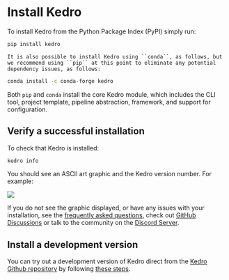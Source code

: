 # Install Kedro

To install Kedro from the Python Package Index (PyPI) simply run:

```bash
pip install kedro
```

```{note}
It is also possible to install Kedro using ``conda``, as follows, but we recommend using ``pip`` at this point to eliminate any potential dependency issues, as follows:
```

```bash
conda install -c conda-forge kedro
```

Both `pip` and `conda` install the core Kedro module, which includes the CLI tool, project template, pipeline abstraction, framework, and support for configuration.

## Verify a successful installation

To check that Kedro is installed:

```bash
kedro info
```

You should see an ASCII art graphic and the Kedro version number. For example:

![](../meta/images/kedro_graphic.png)

If you do not see the graphic displayed, or have any issues with your installation, see the [frequently asked questions](../faq/faq.md), check out [GitHub Discussions](https://github.com/kedro-org/kedro/discussions) or talk to the community on the [Discord Server](https://discord.gg/akJDeVaxnB).

## Install a development version

You can try out a development version of Kedro direct from the [Kedro Github repository](https://github.com/kedro-org/kedro) by following [these steps](../faq/faq.md#how-can-i-use-a-development-version-of-kedro).
